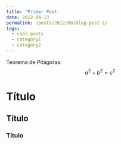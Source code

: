```yaml
---
title: 'Primer Post'
date: 2012-04-13
permalink: /posts/2012/08/blog-post-1/
tags:
  - cool posts
  - category1
  - category2
---
```

Teorema de Pitágoras:
$$ a^2+b^2=c^2 $$ 

# Título
## Título
### Título
